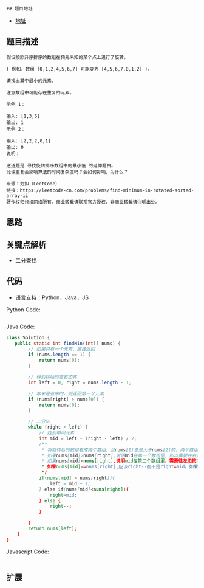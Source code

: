     ## 题目地址

- [地址](https://leetcode-cn.com/problems/find-minimum-in-rotated-sorted-array-ii/)

## 题目描述

```
假设按照升序排序的数组在预先未知的某个点上进行了旋转。

( 例如，数组 [0,1,2,4,5,6,7] 可能变为 [4,5,6,7,0,1,2] )。

请找出其中最小的元素。

注意数组中可能存在重复的元素。

示例 1：

输入: [1,3,5]
输出: 1
示例 2：

输入: [2,2,2,0,1]
输出: 0
说明：

这道题是 寻找旋转排序数组中的最小值 的延伸题目。
允许重复会影响算法的时间复杂度吗？会如何影响，为什么？

来源：力扣（LeetCode）
链接：https://leetcode-cn.com/problems/find-minimum-in-rotated-sorted-array-ii
著作权归领扣网络所有。商业转载请联系官方授权，非商业转载请注明出处。
```

## 思路

## 关键点解析

- 二分查找

## 代码

- 语言支持：Python，Java，JS

Python Code:

```python
```

Java Code:

```java
class Solution {
   public static int findMin(int[] nums) {
        // 如果只有一个元素，直接返回
        if (nums.length == 1) {
            return nums[0];
        }

        // 得到初始的左右边界
        int left = 0, right = nums.length - 1;

        // 本来是有序的，则返回第一个元素
        if (nums[right] > nums[0]) {
            return nums[0];
        }

        // 二分法
        while (right > left) {
            // 找到中间元素
            int mid = left + (right - left) / 2;
            /**
             * 将旋转后的数组看成两个数组，且nums[1]总是大于nums[2]的，两个数组的交界点即为最小元素的点
             * 如果nums[mid]>nums[right],说明mid在第一个数组里，所以需要往右边找才能找到边界，所以left = mid + 1
             * 如果nums[mid]<nums[right],说明mid在第二个数组里，需要往左边找才能找到边界，所以right=mid
             * 如果nums[mid]==nums[right],应该right--而不是right=mid。如果是right=mid的话[3,3,1,3]这种格式的数组，在进行第二次遍历的时候就会跳过最小元素  
             */
            if(nums[mid] > nums[right]){
                left = mid + 1;
            } else if(nums[mid]<nums[right]){
                right=mid;
            } else {
                right--;
            }

        }
        return nums[left];
    }
}
```

Javascript Code:
```js

```

## 扩展


